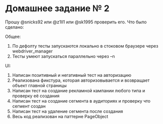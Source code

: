 # Домашнее задание № 2

Прошу @snicks92 или @z1ll1 или @sk1995 проверить его.
Что было сделано:

Общее:

1) По дефолту тесты запускаются локально в стоковом браузере через webdriver_manager 
2) Тесты умеют запускаться параллельно через –n 

UI:

1) Написан позитивный и негативный тест на авторизацию 
2) Реализована фикстура, которая авторизовывается и возвращает объект главной страницы
3) Написан тест на создание рекламной кампании любого типа и проверку её создания
4) Написан тест на создание сегмента в аудиториях и проверку что сегмент создан 
5) Написан тест на удаление сегмента после создания
6) Весь код реализован на паттерне PageObject 
